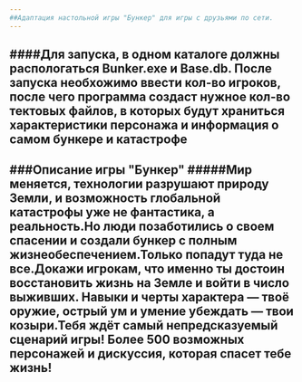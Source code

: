 ```yaml
---
##Адаптация настольной игры "Бункер" для игры с друзьями по сети.
---
```

####Для запуска, в одном каталоге должны распологаться Bunker.exe и Base.db. После запуска необхожимо ввести кол-во игроков, после чего программа создаст нужное кол-во тектовых файлов, в которых будут храниться характеристики персонажа и информация о самом бункере и катастрофе
---
###Описание игры "Бункер"
#####Мир меняется, технологии разрушают природу Земли, и возможность глобальной катастрофы уже не фантастика, а реальность.Но люди позаботились о своем спасении и создали бункер с полным жизнеобеспечением.Только попадут туда не все.Докажи игрокам, что именно ты достоин восстановить жизнь на Земле и войти в число выживших. Навыки и черты характера — твоё оружие, острый ум и умение убеждать — твои козыри.Тебя ждёт самый непредсказуемый сценарий игры! Более 500 возможных персонажей и дискуссия, которая спасет тебе жизнь!
---